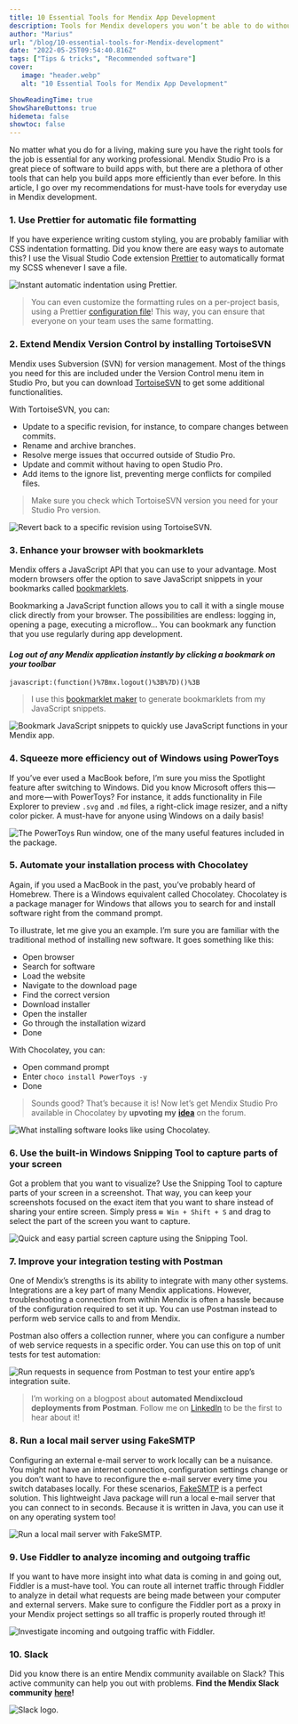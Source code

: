 ```yaml
---
title: 10 Essential Tools for Mendix App Development
description: Tools for Mendix developers you won’t be able to do without
author: "Marius"
url: "/blog/10-essential-tools-for-Mendix-development"
date: "2022-05-25T09:54:40.816Z"
tags: ["Tips & tricks", "Recommended software"]
cover:
   image: "header.webp"
   alt: "10 Essential Tools for Mendix App Development"

ShowReadingTime: true
ShowShareButtons: true
hidemeta: false
showtoc: false
---
```


No matter what you do for a living, making sure you have the right tools for the job is essential for any working professional. Mendix Studio Pro is a great piece of software to build apps with, but there are a plethora of other tools that can help you build apps more efficiently than ever before. In this article, I go over my recommendations for must-have tools for everyday use in Mendix development.

### 1\. Use Prettier for automatic file formatting

If you have experience writing custom styling, you are probably familiar with CSS indentation formatting. Did you know there are easy ways to automate this? I use the Visual Studio Code extension [Prettier](https://marketplace.visualstudio.com/items?itemName=esbenp.prettier-vscode) to automatically format my SCSS whenever I save a file.

![Instant automatic indentation using Prettier.](/prettier.webp)

> You can even customize the formatting rules on a per-project basis, using a Prettier [configuration file](https://prettier.io/docs/en/configuration.html)! This way, you can ensure that everyone on your team uses the same formatting.

### 2\. Extend Mendix Version Control by installing TortoiseSVN

Mendix uses Subversion (SVN) for version management. Most of the things you need for this are included under the Version Control menu item in Studio Pro, but you can download [TortoiseSVN](https://tortoisesvn.net/) to get some additional functionalities.

With TortoiseSVN, you can:

-  Update to a specific revision, for instance, to compare changes between commits.
-  Rename and archive branches.
-  Resolve merge issues that occurred outside of Studio Pro.
-  Update and commit without having to open Studio Pro.
-  Add items to the ignore list, preventing merge conflicts for compiled files.

> Make sure you check which TortoiseSVN version you need for your Studio Pro version.

![Revert back to a specific revision using TortoiseSVN.](/tortoisesvn.webp)

### 3\. Enhance your browser with bookmarklets

Mendix offers a JavaScript API that you can use to your advantage. Most modern browsers offer the option to save JavaScript snippets in your bookmarks called [bookmarklets](https://en.wikipedia.org/wiki/Bookmarklet).

Bookmarking a JavaScript function allows you to call it with a single mouse click directly from your browser. The possibilities are endless: logging in, opening a page, executing a microflow… You can bookmark any function that you use regularly during app development.

#### _Log out of any Mendix application instantly by clicking a bookmark on your toolbar_

`javascript:(function()%7Bmx.logout()%3B%7D)()%3B`

> I use this [bookmarklet maker](https://caiorss.github.io/bookmarklet-maker/) to generate bookmarklets from my JavaScript snippets.

![Bookmark JavaScript snippets to quickly use JavaScript functions in your Mendix app.](/bookmarklet.webp)

### 4\. Squeeze more efficiency out of Windows using PowerToys

If you’ve ever used a MacBook before, I’m sure you miss the Spotlight feature after switching to Windows. Did you know Microsoft offers this — and more — with PowerToys? For instance, it adds functionality in File Explorer to preview `.svg` and `.md` files, a right-click image resizer, and a nifty color picker. A must-have for anyone using Windows on a daily basis!

![The PowerToys Run window, one of the many useful features included in the package.](/powertoys.webp)

### 5\. Automate your installation process with Chocolatey

Again, if you used a MacBook in the past, you’ve probably heard of Homebrew. There is a Windows equivalent called Chocolatey. Chocolatey is a package manager for Windows that allows you to search for and install software right from the command prompt.

To illustrate, let me give you an example. I’m sure you are familiar with the traditional method of installing new software. It goes something like this:

-  Open browser
-  Search for software
-  Load the website
-  Navigate to the download page
-  Find the correct version
-  Download installer
-  Open the installer
-  Go through the installation wizard
-  Done

With Chocolatey, you can:

-  Open command prompt
-  Enter `choco install PowerToys -y`
-  Done

> Sounds good? That’s because it is! Now let’s get Mendix Studio Pro available in Chocolatey by **upvoting my** [**idea**](https://forum.mendix.com/link/ideas/2645) on the forum.

![What installing software looks like using Chocolatey.](/chocolatey.webp)

### 6\. Use the built-in Windows Snipping Tool to capture parts of your screen

Got a problem that you want to visualize? Use the Snipping Tool to capture parts of your screen in a screenshot. That way, you can keep your screenshots focused on the exact item that you want to share instead of sharing your entire screen. Simply press `⊞ Win + Shift + S` and drag to select the part of the screen you want to capture.

![Quick and easy partial screen capture using the Snipping Tool.](/snippingtool.webp)

### 7\. Improve your integration testing with Postman

One of Mendix’s strengths is its ability to integrate with many other systems. Integrations are a key part of many Mendix applications. However, troubleshooting a connection from within Mendix is often a hassle because of the configuration required to set it up. You can use Postman instead to perform web service calls to and from Mendix.

Postman also offers a collection runner, where you can configure a number of web service requests in a specific order. You can use this on top of unit tests for test automation:

![Run requests in sequence from Postman to test your entire app’s integration suite.](/postman.webp)

> I’m working on a blogpost about **automated Mendixcloud deployments from Postman**. Follow me on [LinkedIn](https://www.linkedin.com/in/mariusvanderknaap/) to be the first to hear about it!

### 8\. Run a local mail server using FakeSMTP

Configuring an external e-mail server to work locally can be a nuisance. You might not have an internet connection, configuration settings change or you don’t want to have to reconfigure the e-mail server every time you switch databases locally. For these scenarios, [FakeSMTP](http://nilhcem.com/FakeSMTP/) is a perfect solution. This lightweight Java package will run a local e-mail server that you can connect to in seconds. Because it is written in Java, you can use it on any operating system too!

![Run a local mail server with FakeSMTP.](/fakesmtp.webp)

### 9\. Use Fiddler to analyze incoming and outgoing traffic

If you want to have more insight into what data is coming in and going out, Fiddler is a must-have tool. You can route all internet traffic through Fiddler to analyze in detail what requests are being made between your computer and external servers. Make sure to configure the Fiddler port as a proxy in your Mendix project settings so all traffic is properly routed through it!

![Investigate incoming and outgoing traffic with Fiddler.](/fiddler.webp)

### 10\. Slack

Did you know there is an entire Mendix community available on Slack? This active community can help you out with problems. **Find the Mendix Slack community** [**here**](https://mendixcommunity.slack.com/)**!**

![Slack logo.](/slack.webp)
